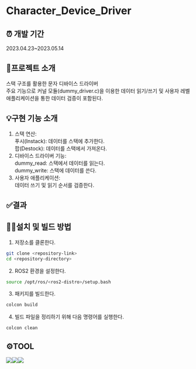 # Character_Device_Driver
## ⏰ 개발 기간
2023.04.23~2023.05.14
## 📂프로젝트 소개
스택 구조를 활용한 문자 디바이스 드라이버<br/>
주요 기능으로 커널 모듈(dummy_driver.c)을 이용한 데이터 읽기/쓰기 및 사용자 레벨 애플리케이션을 통한 데이터 검증이 포함된다.
## 💡구현 기능 소개
1. 스택 연산:<br/>
푸시(Instack): 데이터를 스택에 추가한다.<br/>
팝(Destock): 데이터를 스택에서 가져온다.<br/>
2. 디바이스 드라이버 기능:<br/>
dummy_read: 스택에서 데이터를 읽는다.<br/>
dummy_write: 스택에 데이터를 쓴다.<br/>
3. 사용자 애플리케이션:<br/>
데이터 쓰기 및 읽기 순서를 검증한다.<br/>
## ✅결과


## 👨‍💻설치 및 빌드 방법
1. 저장소를 클론한다.
```bash
git clone <repository-link>
cd <repository-directory>
```
2. ROS2 환경을 설정한다.
```bash
source /opt/ros/<ros2-distro>/setup.bash
```
3. 패키지를 빌드한다.
```bash
colcon build
```
4. 빌드 파일을 정리하기 위해 다음 명령어를 실행한다.
```bash
colcon clean
```
## ⚙️TOOL
<img src="https://img.shields.io/badge/C++-00599C?style=for-the-badge&logo=C++&logoColor=white"><img src="https://img.shields.io/badge/ROS2-22314E?style=for-the-badge&logo=ROS&logoColor=white"><img src="https://img.shields.io/badge/Linux-FCC624?style=for-the-badge&logo=Linux&logoColor=white">
